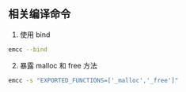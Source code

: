 ## 相关编译命令

1. 使用 bind

```bash
emcc --bind
```

2. 暴露 malloc 和 free 方法

```bash
emcc -s "EXPORTED_FUNCTIONS=['_malloc','_free']"
```
